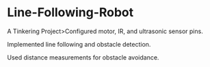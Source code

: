 # Line-Following-Robot

A Tinkering Project>Configured motor, IR, and ultrasonic sensor pins.


Implemented line following and obstacle detection.


Used distance measurements for obstacle avoidance.

